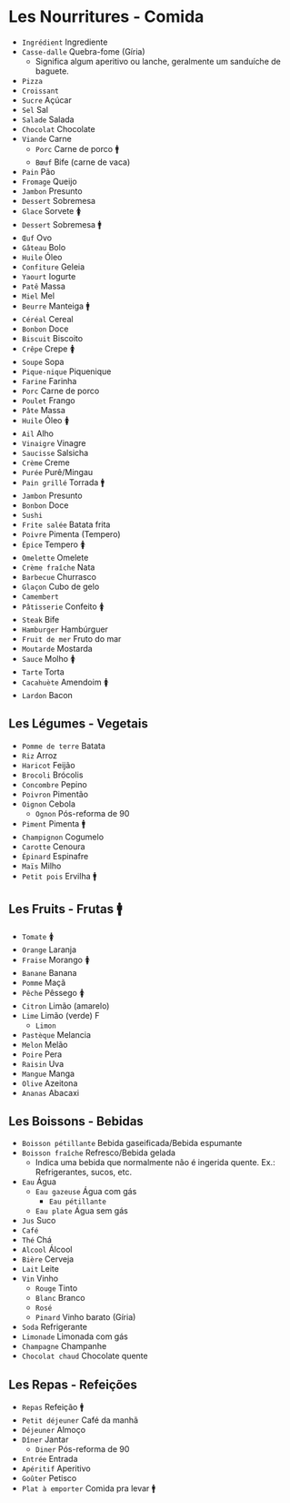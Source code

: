 # Les Nourritures - Comida

-   `Ingrédient` Ingrediente
-   `Casse-dalle` Quebra-fome (Gíria)
    -   Significa algum aperitivo ou lanche, geralmente um sanduíche de baguete.
-   `Pizza`
-   `Croissant`
-   `Sucre` Açúcar
-   `Sel` Sal
-   `Salade` Salada
-   `Chocolat` Chocolate
-   `Viande` Carne
    -   `Porc` Carne de porco 🚹
    -   `Bœuf` Bife (carne de vaca)
-   `Pain` Pão
-   `Fromage` Queijo
-   `Jambon` Presunto
-   `Dessert` Sobremesa
-   `Glace` Sorvete 🚺
-   `Dessert` Sobremesa 🚹
-   `Œuf` Ovo
-   `Gâteau` Bolo
-   `Huile` Óleo
-   `Confiture` Geleia
-   `Yaourt` Iogurte
-   `Patê` Massa
-   `Miel` Mel
-   `Beurre` Manteiga 🚹
-   `Céréal` Cereal
-   `Bonbon` Doce
-   `Biscuit` Biscoito
-   `Crêpe` Crepe 🚺
-   `Soupe` Sopa
-   `Pique-nique` Piquenique
-   `Farine` Farinha
-   `Porc` Carne de porco
-   `Poulet` Frango
-   `Pâte` Massa
-   `Huile` Óleo 🚺
-   `Ail` Alho
-   `Vinaigre` Vinagre
-   `Saucisse` Salsicha
-   `Crème` Creme
-   `Purée` Purê/Mingau
-   `Pain grillé` Torrada 🚹
-   `Jambon` Presunto
-   `Bonbon` Doce
-   `Sushi`
-   `Frite salée` Batata frita
-   `Poivre` Pimenta (Tempero)
-   `Épice` Tempero 🚺
-   `Omelette` Omelete
-   `Crème fraîche` Nata
-   `Barbecue` Churrasco
-   `Glaçon` Cubo de gelo
-   `Camembert`
-   `Pâtisserie` Confeito 🚺
-   `Steak` Bife
-   `Hamburger` Hambúrguer
-   `Fruit de mer` Fruto do mar
-   `Moutarde` Mostarda
-   `Sauce` Molho 🚺
-   `Tarte` Torta
-   `Cacahuète` Amendoim 🚺
-   `Lardon` Bacon

## Les Légumes - Vegetais

-   `Pomme de terre` Batata
-   `Riz` Arroz
-   `Haricot` Feijão
-   `Brocoli` Brócolis
-   `Concombre` Pepino
-   `Poivron` Pimentão
-   `Oignon` Cebola
    -   `Ognon` Pós-reforma de 90
-   `Piment` Pimenta 🚹
-   `Champignon` Cogumelo
-   `Carotte` Cenoura
-   `Épinard` Espinafre
-   `Maïs` Milho
-   `Petit pois` Ervilha 🚹

## Les Fruits - Frutas 🚹

-   `Tomate` 🚺
-   `Orange` Laranja
-   `Fraise` Morango 🚺
-   `Banane` Banana
-   `Pomme` Maçã
-   `Pêche` Pêssego 🚺
-   `Citron` Limão (amarelo)
-   `Lime` Limão (verde) F
    -   `Limon`
-   `Pastèque` Melancia
-   `Melon` Melão
-   `Poire` Pera
-   `Raisin` Uva
-   `Mangue` Manga
-   `Olive` Azeitona
-   `Ananas` Abacaxi

## Les Boissons - Bebidas

-   `Boisson pétillante` Bebida gaseificada/Bebida espumante
-   `Boisson fraîche` Refresco/Bebida gelada
    -   Indica uma bebida que normalmente não é ingerida quente. Ex.: Refrigerantes, sucos, etc.
-   `Eau` Água
    -   `Eau gazeuse` Água com gás
        -   `Eau pétillante`
    -   `Eau plate` Água sem gás
-   `Jus` Suco
-   `Café`
-   `Thé` Chá
-   `Alcool` Álcool
-   `Bière` Cerveja
-   `Lait` Leite
-   `Vin` Vinho
    -   `Rouge` Tinto
    -   `Blanc` Branco
    -   `Rosé`
    -   `Pinard` Vinho barato (Gíria)
-   `Soda` Refrigerante
-   `Limonade` Limonada com gás
-   `Champagne` Champanhe
-   `Chocolat chaud` Chocolate quente

## Les Repas - Refeições

-   `Repas` Refeição 🚹
-   `Petit déjeuner` Café da manhã
-   `Déjeuner` Almoço
-   `Dîner` Jantar
    -   `Diner` Pós-reforma de 90
-   `Entrée` Entrada
-   `Apéritif` Aperitivo
-   `Goûter` Petisco
-   `Plat à emporter` Comida pra levar 🚹

